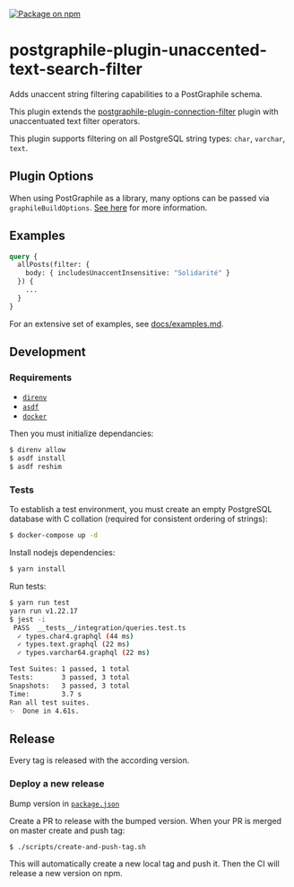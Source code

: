 [![Package on npm](https://img.shields.io/npm/v/postgraphile-plugin-unaccented-text-search-filter.svg)](https://www.npmjs.com/package/postgraphile-plugin-unaccented-text-search-filter)

# postgraphile-plugin-unaccented-text-search-filter

Adds unaccent string filtering capabilities to a PostGraphile schema.

This plugin extends the [postgraphile-plugin-connection-filter](https://github.com/graphile-contrib/postgraphile-plugin-connection-filter)
plugin with unaccentuated text filter operators.

This plugin supports filtering on all PostgreSQL string types: `char`, `varchar`,
`text`.

## Plugin Options

When using PostGraphile as a library, many options can be passed via
`graphileBuildOptions`. [See here](https://github.com/graphile-contrib/postgraphile-plugin-connection-filter/blob/master/README.md#plugin-options)
for more information.

## Examples

```graphql
query {
  allPosts(filter: {
    body: { includesUnaccentInsensitive: "Solidarité" }
  }) {
    ...
  }
}
```

For an extensive set of examples, see [docs/examples.md](https://github.com/graphile-contrib/postgraphile-plugin-unaccented-text-search-filter/blob/master/docs/examples.md).

## Development

### Requirements

- [`direnv`](https://direnv.net/)
- [`asdf`](https://github.com/asdf-vm/asdf)
- [`docker`](https://www.docker.com/)

Then you must initialize dependancies:

```bash
$ direnv allow
$ asdf install
$ asdf reshim
```

### Tests

To establish a test environment, you must create an empty PostgreSQL database with C
collation (required for consistent ordering of strings):

```bash
$ docker-compose up -d
```

Install nodejs dependencies:

```bash
$ yarn install
```

Run tests:

```bash
$ yarn run test
yarn run v1.22.17
$ jest -i
 PASS  __tests__/integration/queries.test.ts
  ✓ types.char4.graphql (44 ms)
  ✓ types.text.graphql (22 ms)
  ✓ types.varchar64.graphql (22 ms)

Test Suites: 1 passed, 1 total
Tests:       3 passed, 3 total
Snapshots:   3 passed, 3 total
Time:        3.7 s
Ran all test suites.
✨  Done in 4.61s.
```

## Release

Every tag is released with the according version.

### Deploy a new release

Bump version in [`package.json`](./package.json)

Create a PR to release with the bumped version. When your PR is merged on master create and push tag:

```bash
$ ./scripts/create-and-push-tag.sh
```

This will automatically create a new local tag and push it. Then the CI will release a new version on npm.

